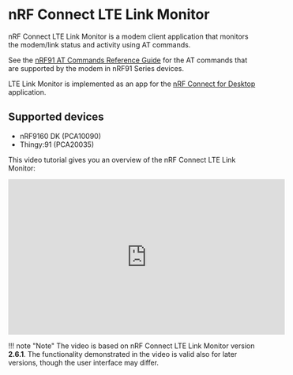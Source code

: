 # nRF Connect LTE Link Monitor

nRF Connect LTE Link Monitor is a modem client application that monitors the modem/link status and activity using AT commands.

See the [nRF91 AT Commands Reference Guide](https://docs.nordicsemi.com/bundle/ref_at_commands/page/REF/at_commands/general/general.html) for the AT commands that are supported by the modem in nRF91 Series devices.

LTE Link Monitor is implemented as an app for the [nRF Connect for Desktop](https://www.nordicsemi.com/Software-and-Tools/Development-Tools/nRF-Connect-for-desktop) application.

## Supported devices

- nRF9160 DK (PCA10090)
- Thingy:91 (PCA20035)

This video tutorial gives you an overview of the nRF Connect LTE Link Monitor:

<iframe width="560" height="315" src="https://www.youtube.com/embed/m5V4Vo_Xemk?si=cU-USp6BzkQuv-as" title="YouTube video player" frameborder="0" allow="accelerometer; autoplay; clipboard-write; encrypted-media; gyroscope; picture-in-picture; web-share" allowfullscreen></iframe>

!!! note "Note"
      The video is based on nRF Connect LTE Link Monitor version **2.6.1**. The functionality demonstrated in the video is valid also for later versions, though the user interface may differ.